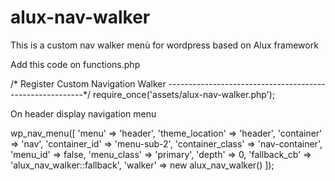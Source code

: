# alux-nav-walker
This is a custom nav walker menù for wordpress based on Alux framework 


Add this code on functions.php

/* Register Custom Navigation Walker
---------------------------------------------------------*/
require_once('assets/alux-nav-walker.php');


On header display navigation menu

wp_nav_menu([
     'menu'             => 'header',
     'theme_location'  => 'header',
     'container'       => 'nav',
     'container_id'    => 'menu-sub-2',
     'container_class' => 'nav-container',
     'menu_id'         => false,
     'menu_class'      => 'primary',
     'depth'           => 0,
     'fallback_cb'     => 'alux_nav_walker::fallback',
     'walker'          => new alux_nav_walker()
    ]);
